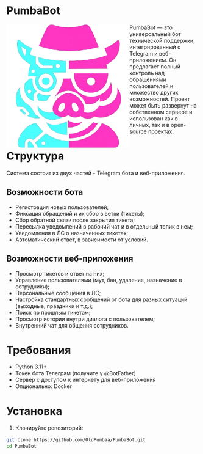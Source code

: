 # PumbaBot
<div> <img src="static/favicon.png" alt="logo" style="float:left"> 
PumbaBot — это универсальный бот технической поддержки, интегрированный с Telegram и веб-приложением. Он предлагает полный контроль над обращениями пользователей и множество других возможностей. Проект может быть развернут на собственном сервере и использован как в личных, так и в open-source проектах.<div />

# Структура
Система состоит из двух частей - Telegram бота и веб-приложения.

## Возможности бота
* Регистрация новых пользователей;
* Фиксация обращений и их сбор в ветки (тикеты);
* Сбор обратной связи после закрытия тикета;
* Пересылка уведомлений в рабочий чат и в отдельный топик в нем;
* Уведомления в ЛС о назначенных тикетах;
* Автоматический ответ, в зависимости от условий.

## Возможности веб-приложения
* Просмотр тикетов и ответ на них;
* Управление пользователями (мут, бан, удаление, назначение в сотрудники);
* Персональные сообщения в ЛС;
* Настройка стандартных сообщений от бота для разных ситуаций (выходные, праздники и т.д.);
* Поиск по прошлым тикетам;
* Просмотр истории внутри диалога с пользователем;
* Внутренний чат для общения сотрудников.

# Требования
* Python 3.11+
* Токен бота Телеграм (получите у @BotFather)
* Сервер с доступом к интернету для веб-приложения
* Опционально: Docker

# Установка
1. Клонируйте репозиторий:
```bash
git clone https://github.com/OldPumbaa/PumbaBot.git
cd PumbaBot
```
